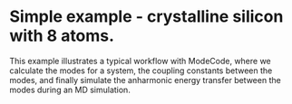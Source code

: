 # Simple example - crystalline silicon with 8 atoms.

This example illustrates a typical workflow with ModeCode, where we calculate the modes for a system, the coupling constants between the modes, and finally simulate the anharmonic energy transfer between the modes during an MD simulation. 
